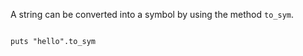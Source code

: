 A string can be converted
into a symbol by using the
method `to_sym`.

<Editor lang="ruby">
<code>
puts "hello".to_sym
</code>
</Editor>